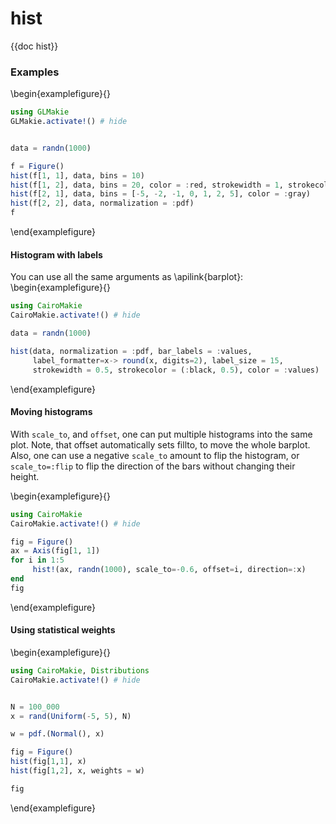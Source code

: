 # hist

{{doc hist}}

### Examples

\begin{examplefigure}{}

```julia
using GLMakie
GLMakie.activate!() # hide


data = randn(1000)

f = Figure()
hist(f[1, 1], data, bins = 10)
hist(f[1, 2], data, bins = 20, color = :red, strokewidth = 1, strokecolor = :black)
hist(f[2, 1], data, bins = [-5, -2, -1, 0, 1, 2, 5], color = :gray)
hist(f[2, 2], data, normalization = :pdf)
f
```

\end{examplefigure}

#### Histogram with labels

You can use all the same arguments as \apilink{barplot}:
\begin{examplefigure}{}

```julia
using CairoMakie
CairoMakie.activate!() # hide

data = randn(1000)

hist(data, normalization = :pdf, bar_labels = :values,
     label_formatter=x-> round(x, digits=2), label_size = 15,
     strokewidth = 0.5, strokecolor = (:black, 0.5), color = :values)
```

\end{examplefigure}

#### Moving histograms

With `scale_to`, and `offset`, one can put multiple histograms into the same plot.
Note, that offset automatically sets fillto, to move the whole barplot.
Also, one can use a negative `scale_to` amount to flip the histogram,
or `scale_to=:flip` to flip the direction of the bars without changing their height.

\begin{examplefigure}{}

```julia
using CairoMakie
CairoMakie.activate!() # hide

fig = Figure()
ax = Axis(fig[1, 1])
for i in 1:5
     hist!(ax, randn(1000), scale_to=-0.6, offset=i, direction=:x)
end
fig
```

\end{examplefigure}

#### Using statistical weights

\begin{examplefigure}{}

```julia
using CairoMakie, Distributions
CairoMakie.activate!() # hide


N = 100_000
x = rand(Uniform(-5, 5), N)

w = pdf.(Normal(), x)

fig = Figure()
hist(fig[1,1], x)
hist(fig[1,2], x, weights = w)

fig
```

\end{examplefigure}
